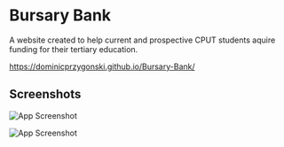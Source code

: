 
# Bursary Bank

A website created to help current and prospective CPUT students aquire funding for 
their tertiary education.

https://dominicprzygonski.github.io/Bursary-Bank/


## Screenshots

![App Screenshot](https://drive.google.com/uc?id=1v7OVvYP50NXNm4M4l0AmodkrRzi4N300)

![App Screenshot](https://drive.google.com/uc?id=18SFqxrfLWhUCOXuI4tkDNYgUkyMcezbi)




